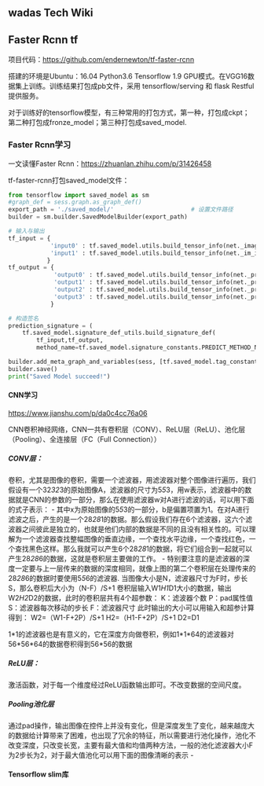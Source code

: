 ## wadas Tech Wiki

## Faster Rcnn tf

项目代码：https://github.com/endernewton/tf-faster-rcnn 

搭建的环境是Ubuntu：16.04 Python3.6 Tensorflow 1.9 GPU模式。在VGG16数据集上训练。训练结果打包成pb文件，采用
tensorflow/serving 和 flask Restful提供服务。

对于训练好的tensorflow模型，有三种常用的打包方式，第一种，打包成ckpt；第二种打包成fronze_model；第三种打包成saved_model.


### Faster Rcnn学习

一文读懂Faster Rcnn：https://zhuanlan.zhihu.com/p/31426458

tf-faster-rcnn打包saved_model文件：
```python
from tensorflow import saved_model as sm
#graph_def = sess.graph.as_graph_def()
export_path = './saved_model/'                      # 设置文件路径
builder = sm.builder.SavedModelBuilder(export_path)

# 输入与输出
tf_input = {
            'input0' : tf.saved_model.utils.build_tensor_info(net._image),
            'input1' : tf.saved_model.utils.build_tensor_info(net._im_info)
           }
tf_output = {
             'output0' : tf.saved_model.utils.build_tensor_info(net._predictions["cls_score"]),
             'output1' : tf.saved_model.utils.build_tensor_info(net._predictions["cls_prob"]),
             'output2' : tf.saved_model.utils.build_tensor_info(net._predictions["bbox_pred"]),
             'output3' : tf.saved_model.utils.build_tensor_info(net._predictions["rois"])
            }

# 构造签名
prediction_signature = (
    tf.saved_model.signature_def_utils.build_signature_def(
        tf_input,tf_output,
        method_name=tf.saved_model.signature_constants.PREDICT_METHOD_NAME))

builder.add_meta_graph_and_variables(sess, [tf.saved_model.tag_constants.SERVING], signature_def_map={'tf_faster_rcnn_cls': prediction_signature})
builder.save()
print("Saved Model succeed!")
```

#### CNN学习 

https://www.jianshu.com/p/da0c4cc76a06

CNN卷积神经网络，CNN一共有卷积层（CONV）、ReLU层（ReLU）、池化层（Pooling）、全连接层（FC（Full Connection））

##### CONV层：

卷积，尤其是图像的卷积，需要一个滤波器，用滤波器对整个图像进行遍历，我们假设有一个32*32*3的原始图像A，滤波器的尺寸为5*5*3，用w表示，滤波器中的数据就是CNN的参数的一部分，那么在使用滤波器w对A进行滤波的话，可以用下面的式子表示：
-[](images/cnn_filter.png)
其中x为原始图像的5*5*3的一部分，b是偏置项置为1。在对A进行滤波之后，产生的是一个28*28*1的数据。那么假设我们存在6个滤波器，这六个滤波器之间彼此是独立的，也就是他们内部的数据是不同的且没有相关性的。可以理解为一个滤波器查找整幅图像的垂直边缘，一个查找水平边缘，一个查找红色，一个查找黑色这样。那么我就可以产生6个28*28*1的数据，将它们组合到一起就可以产生28*28*6的数据，这就是卷积层主要做的工作。
-[](image/cnn_process.png)
特别要注意的是滤波器的深度一定要与上一层传来的数据的深度相同，就像上图的第二个卷积层在处理传来的28*28*6的数据时要使用5*5*6的滤波器.
当图像大小是N，滤波器尺寸为F时，步长S，那么卷积后大小为（N-F）/S+1
卷积层输入W1*H1*D1大小的数据，输出W2*H2*D2的数据，此时的卷积层共有4个超参数：
K：滤波器个数
P：pad属性值
S：滤波器每次移动的步长
F：滤波器尺寸
此时输出的大小可以用输入和超参计算得到：
W2=（W1-F+2P）/S+1
H2=（H1-F+2P）/S+1
D2=D1

1\*1的滤波器也是有意义的，它在深度方向做卷积，例如1\*1\*64的滤波器对56\*56\*64的数据卷积得到56\*56的数据

##### ReLU层：

激活函数，对于每一个维度经过ReLU函数输出即可。不改变数据的空间尺度。

##### Pooling池化层

通过pad操作，输出图像在控件上并没有变化，但是深度发生了变化，越来越庞大的数据给计算带来了困难，也出现了冗余的特征，所以需要进行池化操作，池化不改变深度，只改变长宽，主要有最大值和均值两种方法，一般的池化滤波器大小F为2步长为2，对于最大值池化可以用下面的图像清晰的表示
-[](images/max_pooling.png)


#### Tensorflow slim库

